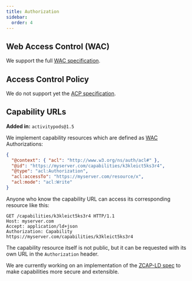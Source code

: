 ```yaml
---
title: Authorization
sidebar:
  order: 4
---
```


## Web Access Control (WAC)

We support the full [WAC specification](https://solid.github.io/web-access-control-spec/).

## Access Control Policy

We do not support yet the [ACP specification](https://solid.github.io/authorization-panel/acp-specification/).

## Capability URLs

**Added in:** `activitypods@1.5`

We implement capability resources which are defined as [WAC](https://solid.github.io/web-access-control-spec/) Authorizations:

```json
{
  "@context": { "acl": "http://www.w3.org/ns/auth/acl#" },
  "@id": "https://myserver.com/capabilities/k3kleict5ks3r4",
  "@type": "acl:Authorization",
  "acl:accessTo": "https://myserver.com/resource/x",
  "acl:mode": "acl:Write"
}
```

Anyone who know the capability URL can access its corresponding resource like this:

```
GET /capabilities/k3kleict5ks3r4 HTTP/1.1
Host: myserver.com
Accept: application/ld+json
Authorization: Capability https://myserver.com/capabilities/k3kleict5ks3r4
```

The capability resource itself is not public, but it can be requested with its own URL in the `Authorization` header.

We are currently working on an implementation of the [ZCAP-LD spec](https://w3c-ccg.github.io/zcap-spec/) to make capabilities more secure and extensible.
